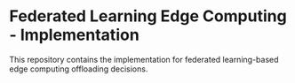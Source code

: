 # Federated Learning Edge Computing - Implementation

This repository contains the implementation for federated learning-based edge computing offloading decisions.

